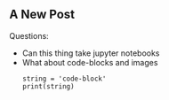 ## A New Post

Questions:
- Can this thing take jupyter notebooks
- What about code-blocks and images
	```
	string = 'code-block'
    print(string)
	```